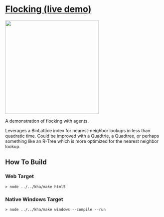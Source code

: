 # [Flocking (live demo)](https://bradlyman.github.io/get-creative-with-kha/P2-Critters/4-Flocking/)

<img src="https://bradlyman.github.io/get-creative-with-kha/P2-Critters/4-Flocking/Screenshot.png" width="300" />

A demonstration of flocking with agents. 

Leverages a BinLattice index for nearest-neighbor lookups in less than quadratic time. Could be improved with a
Quadtrie, a Quadtree, or perhaps something like an R-Tree which is more optimized for the nearest neighbor
lookup.

## How To Build

### Web Target

```
> node ../../kha/make html5
```

### Native Windows Target

```
> node ../../kha/make windows --compile --run
```
